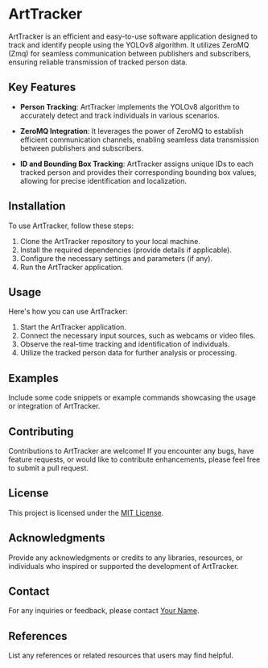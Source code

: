 # ArtTracker

ArtTracker is an efficient and easy-to-use software application designed to track and identify people using the YOLOv8 algorithm. It utilizes ZeroMQ (Zmq) for seamless communication between publishers and subscribers, ensuring reliable transmission of tracked person data.

## Key Features

- **Person Tracking**: ArtTracker implements the YOLOv8 algorithm to accurately detect and track individuals in various scenarios.

- **ZeroMQ Integration**: It leverages the power of ZeroMQ to establish efficient communication channels, enabling seamless data transmission between publishers and subscribers.

- **ID and Bounding Box Tracking**: ArtTracker assigns unique IDs to each tracked person and provides their corresponding bounding box values, allowing for precise identification and localization.

## Installation

To use ArtTracker, follow these steps:

1. Clone the ArtTracker repository to your local machine.
2. Install the required dependencies (provide details if applicable).
3. Configure the necessary settings and parameters (if any).
4. Run the ArtTracker application.

## Usage

Here's how you can use ArtTracker:

1. Start the ArtTracker application.
2. Connect the necessary input sources, such as webcams or video files.
3. Observe the real-time tracking and identification of individuals.
4. Utilize the tracked person data for further analysis or processing.

## Examples

Include some code snippets or example commands showcasing the usage or integration of ArtTracker.

## Contributing

Contributions to ArtTracker are welcome! If you encounter any bugs, have feature requests, or would like to contribute enhancements, please feel free to submit a pull request.

## License

This project is licensed under the [MIT License](LICENSE).

## Acknowledgments

Provide any acknowledgments or credits to any libraries, resources, or individuals who inspired or supported the development of ArtTracker.

## Contact

For any inquiries or feedback, please contact [Your Name](mailto:your.email@example.com).

## References

List any references or related resources that users may find helpful.
